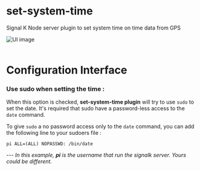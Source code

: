 # set-system-time
Signal K Node server plugin to set system time on time data from GPS
<br>

![UI image](https://i.imgur.com/K0IZQxG.png "UI image")
<br>
<br>

# Configuration Interface
###  Use sudo when setting the time :
When this option is checked, **set-system-time plugin** will try to use `sudo` to set the date. 
It's required that sudo have a password-less access to the `date` command.


To give `sudo` a no password access only to the `date` command, you can add the following line to your sudoers file : 
```
pi ALL=(ALL) NOPASSWD: /bin/date
```
 --- *In this example, **pi** is the username that run the signalk server. Yours could be different.*
